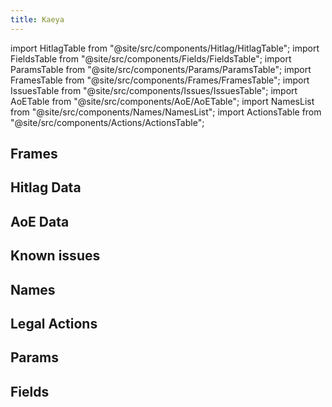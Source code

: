```yaml
---
title: Kaeya
---
```


import HitlagTable from "@site/src/components/Hitlag/HitlagTable";
import FieldsTable from "@site/src/components/Fields/FieldsTable";
import ParamsTable from "@site/src/components/Params/ParamsTable";
import FramesTable from "@site/src/components/Frames/FramesTable";
import IssuesTable from "@site/src/components/Issues/IssuesTable";
import AoETable from "@site/src/components/AoE/AoETable";
import NamesList from "@site/src/components/Names/NamesList";
import ActionsTable from "@site/src/components/Actions/ActionsTable";

## Frames

<FramesTable item_key="kaeya" />

## Hitlag Data

<HitlagTable item_key="kaeya" />

## AoE Data

<AoETable item_key="kaeya" />

## Known issues

<IssuesTable item_key="kaeya" />

## Names

<NamesList item_key="kaeya" />

## Legal Actions

<ActionsTable item_key="kaeya" />

## Params

<ParamsTable item_key="kaeya" />

## Fields

<FieldsTable item_key="kaeya" />

